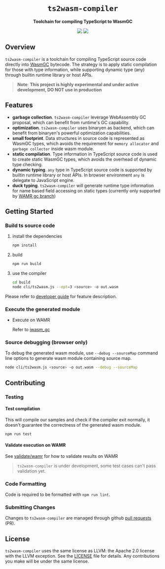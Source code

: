 <div align="center">
  <h1><code>ts2wasm-compiler</code></h1>

  <p>
    <strong>Toolchain for compiling TypeScript to WasmGC</strong>
  </p>

  <p>
  <a href="https://github.com/bytecodealliance/governance/blob/main/SIGs/SIG-TypeScript-Compilation/proposal.md"><img src="https://img.shields.io/badge/SIG-TypeScript--Compilation-blue"></a>
  <a href="https://github.com/WebAssembly/gc"><img src="https://img.shields.io/badge/-WasmGC-brightgreen"></a>

  </p>
</div>

## Overview

`ts2wasm-compiler` is a toolchain for compiling TypeScript source code directly into [WasmGC](https://github.com/WebAssembly/gc) bytecode. The strategy is to apply static compilation for those with type information, while supporting dynamic type (any) through builtin runtime library or host APIs.

> **Note**: **This project is highly experimental and under active development, DO NOT use in production**

## Features

- **garbage collection**. `ts2wasm-compiler` leverage WebAssembly GC proposal, which can benefit from runtime's GC capability.
- **optimization**. `ts2wasm-compiler` uses binaryen as backend, which can benefit from binaryen's powerful optimization capabilities.
- **small footprint**. Data structures in source code is represented as WasmGC types, which avoids the requirement for `memory allocator` and `garbage collector` inside wasm module.
- **static compilation**. Type information in TypeScript source code is used to create static WasmGC types, which avoids the overhead of dynamic type checking.
- **dynamic typing**. `any` type in TypeScript source code is supported by builtin runtime library or host APIs. In browser environment `any` is delegate to JavaScript engine.
- **duck typing**. `ts2wasm-compiler` will generate runtime type information for name based field accessing on static types (currently only supported by [WAMR gc branch](https://github.com/bytecodealliance/wasm-micro-runtime/tree/dev/gc_refactor))

## Getting Started

### Build ts source code

1. install the dependencies
    ``` bash
    npm install
    ```

2. build

    ``` bash
    npm run build
    ```

3. use the compiler

    ``` bash
    cd build
    node cli/ts2wasm.js --opt=3 <source> -o out.wasm
    ```

Please refer to [developer guide](./doc/developer-guide/index.md) for feature description.

### Execute the generated module

- Execute on WAMR

    Refer to [iwasm_gc](./runtime-library/README.md)

### Source debugging (browser only)

To debug the generated wasm module, use `--debug --sourceMap` command line options to generate wasm module containing source map.

```bash
node cli/ts2wasm.js <source> -o out.wasm --debug --sourceMap
```

## Contributing

### Testing

#### Test compilation

This will compile our samples and check if the compiler exit normally, it doesn't guarantee the correctness of the generated wasm module.

``` bash
npm run test
```

#### Validate execution on WAMR

See [validate/wamr](./tools/validate/wamr/README.md) for how to validate results on WAMR

> `ts2wasm-compiler` is under development, some test cases can't pass validation yet.

### Code Formatting

Code is required to be formatted with `npm run lint`.

### Submitting Changes

Changes to `ts2wasm-compiler` are managed through github [pull requests](https://docs.github.com/en/pull-requests/collaborating-with-pull-requests/proposing-changes-to-your-work-with-pull-requests/about-pull-requests) (PR).

## License

`ts2wasm-compiler` uses the same license as LLVM: the Apache 2.0 license with the LLVM exception. See the [LICENSE](./LICENSE) file for details. Any contributions you make will be under the same license.
